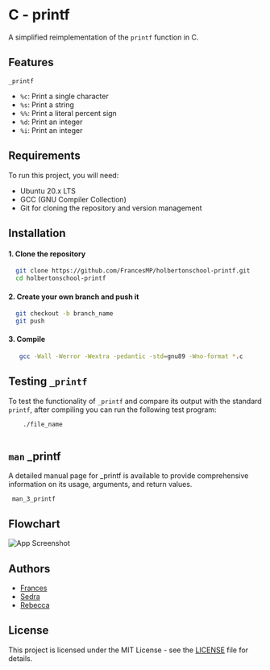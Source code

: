 
# C - printf

A simplified reimplementation of the ```printf``` function in C.


## Features

```_printf```
- ```%c```: Print a single character
- ```%s```: Print a string
- ```%%```: Print a literal percent sign
- ```%d```: Print an integer
- ```%i```: Print an integer

## Requirements

To run this project, you will need:

- Ubuntu 20.x LTS
- GCC (GNU Compiler Collection)
- Git for cloning the repository and version management

## Installation

#### 1. Clone the repository

```bash
  git clone https://github.com/FrancesMP/holbertonschool-printf.git
  cd holbertonschool-printf
```

#### 2. Create your own branch and push it

```bash
  git checkout -b branch_name
  git push
``` 

#### 3. Compile

```bash
   gcc -Wall -Werror -Wextra -pedantic -std=gnu89 -Wno-format *.c
``` 
## Testing ```_printf```

To test the functionality of ```_printf``` and compare its output with the standard ```printf```, after compiling you can run the following test program:

```bash
    ./file_name
```

```  
```

## ```man``` _printf

A detailed manual page for _printf is available to provide comprehensive information on its usage, arguments, and return values.

``` man_3_printf```
## Flowchart

![App Screenshot](https://via.placeholder.com/468x300?text=App+Screenshot+Here)


## Authors

- [Frances](https://github.com/FrancesMP)
- [Sedra](https://github.com/SedraR78)
- [Rebecca](https://github.com/SG1-Rebecca)


## License
This project is licensed under the MIT License - see the [LICENSE](https://choosealicense.com/licenses/mit/) file for details.


